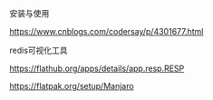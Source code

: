 安装与使用

https://www.cnblogs.com/codersay/p/4301677.html



redis可视化工具

https://flathub.org/apps/details/app.resp.RESP

https://flatpak.org/setup/Manjaro
